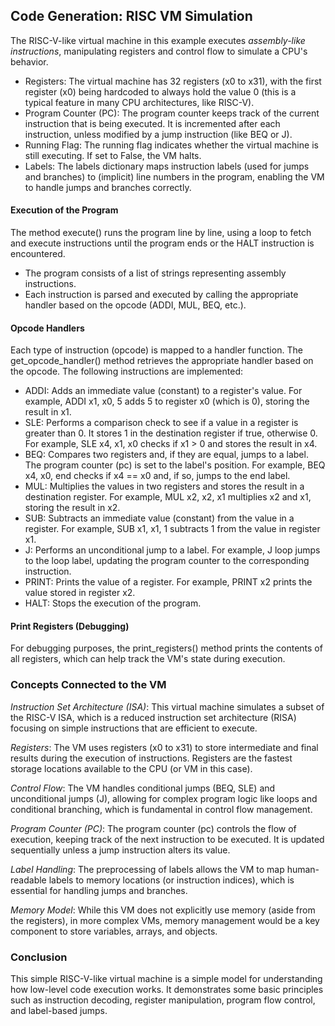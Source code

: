 
## Code Generation: RISC VM Simulation

The RISC-V-like virtual machine in this example executes *assembly-like instructions*,
manipulating registers and control flow to simulate a CPU's behavior.

- Registers: The virtual machine has 32 registers (x0 to x31), with the first register
  (x0) being hardcoded to always hold the value 0 (this is a typical feature in many
  CPU architectures, like RISC-V).
- Program Counter (PC): The program counter keeps track of the current instruction that
  is being executed. It is incremented after each instruction, unless modified by a jump
  instruction (like BEQ or J).
- Running Flag: The running flag indicates whether the virtual machine is still executing.
  If set to False, the VM halts.
- Labels: The labels dictionary maps instruction labels (used for jumps and branches) to
  (implicit) line numbers in the program, enabling the VM to handle jumps and branches correctly.


#### Execution of the Program

The method execute() runs the program line by line, using a loop to fetch and execute
instructions until the program ends or the HALT instruction is encountered.
- The program consists of a list of strings representing assembly instructions.
- Each instruction is parsed and executed by calling the appropriate handler based on the
  opcode (ADDI, MUL, BEQ, etc.).

#### Opcode Handlers

Each type of instruction (opcode) is mapped to a handler function. The get_opcode_handler()
method retrieves the appropriate handler based on the opcode. The following instructions
are implemented:
- ADDI: Adds an immediate value (constant) to a register's value. For example,
  ADDI x1, x0, 5 adds 5 to register x0 (which is 0), storing the result in x1.
- SLE: Performs a comparison check to see if a value in a register is greater
  than 0. It stores 1 in the destination register if true, otherwise 0. For
  example, SLE x4, x1, x0 checks if x1 > 0 and stores the result in x4.
- BEQ: Compares two registers and, if they are equal, jumps to a label. The
  program counter (pc) is set to the label's position. For example, BEQ x4, x0,
  end checks if x4 == x0 and, if so, jumps to the end label.
- MUL: Multiplies the values in two registers and stores the result in a destination
  register. For example, MUL x2, x2, x1 multiplies x2 and x1, storing the result in x2.
- SUB: Subtracts an immediate value (constant) from the value in a register.
  For example, SUB x1, x1, 1 subtracts 1 from the value in register x1.
- J: Performs an unconditional jump to a label. For example, J loop jumps to the
  loop label, updating the program counter to the corresponding instruction.
- PRINT: Prints the value of a register. For example, PRINT x2 prints the value
  stored in register x2.
- HALT: Stops the execution of the program.

#### Print Registers (Debugging)

For debugging purposes, the print_registers() method prints the contents of all registers,
which can help track the VM's state during execution.


### Concepts Connected to the VM

*Instruction Set Architecture (ISA)*: This virtual machine simulates a subset of the
RISC-V ISA, which is a reduced instruction set architecture (RISA) focusing on simple
instructions that are efficient to execute.

*Registers*: The VM uses registers (x0 to x31) to store intermediate and final results
during the execution of instructions. Registers are the fastest storage locations available
to the CPU (or VM in this case).

*Control Flow*: The VM handles conditional jumps (BEQ, SLE) and unconditional jumps (J),
allowing for complex program logic like loops and conditional branching, which is fundamental
in control flow management.

*Program Counter (PC)*: The program counter (pc) controls the flow of execution, keeping
track of the next instruction to be executed. It is updated sequentially unless a jump
instruction alters its value.

*Label Handling*: The preprocessing of labels allows the VM to map human-readable labels
to memory locations (or instruction indices), which is essential for handling jumps and
branches.

*Memory Model*: While this VM does not explicitly use memory (aside from the registers),
in more complex VMs, memory management would be a key component to store variables, arrays,
and objects.


### Conclusion

This simple RISC-V-like virtual machine is a simple model for understanding how low-level
code execution works. It demonstrates some basic principles such as instruction decoding,
register manipulation, program flow control, and label-based jumps.

